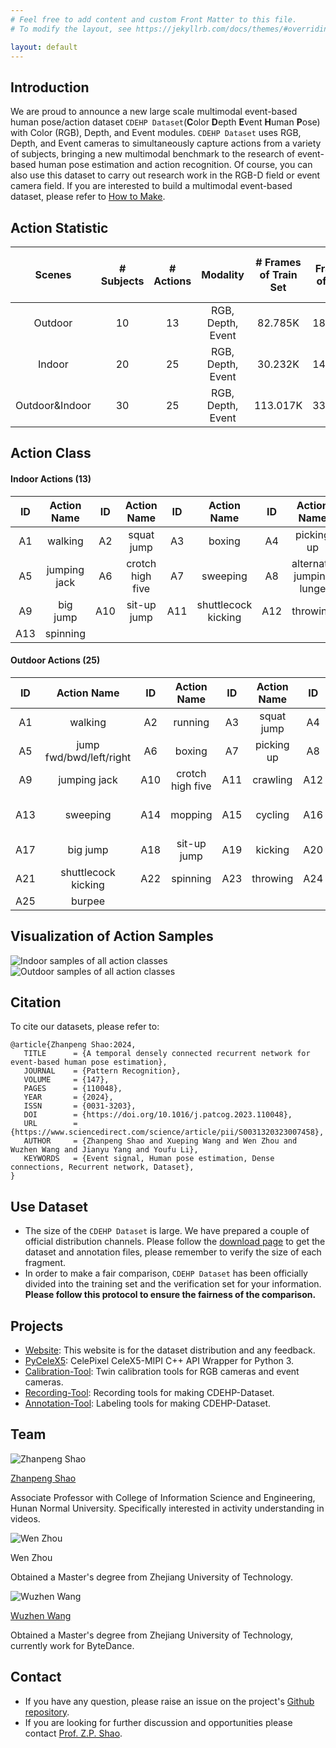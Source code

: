 ```yaml
---
# Feel free to add content and custom Front Matter to this file.
# To modify the layout, see https://jekyllrb.com/docs/themes/#overriding-theme-defaults

layout: default
---
```

## Introduction

We are proud to announce a new large scale multimodal event-based human pose/action dataset `CDEHP Dataset`(**C**olor **D**epth **E**vent **H**uman **P**ose) with Color (RGB), Depth, and Event modules. `CDEHP Dataset` uses RGB, Depth, and Event cameras to simultaneously capture actions from a variety of subjects, bringing a new multimodal benchmark to the research of event-based human pose estimation and action recognition. Of course, you can also use this dataset to carry out research work in the RGB-D field or event camera field. If you are interested to build a multimodal event-based dataset, please refer to [How to Make](/how-to-make).

## Action Statistic

|  Scenes   | # Subjects  |  # Actions |  Modality |  # Frames of Train Set   |  # Frames of Test Set | # Total Frames |
| :-------: | :----: | :---: | :------------------: | :---: |:---: |:---: |
|  Outdoor        |  10  |  13 |  RGB, Depth, Event |   82.785K   |  18.486K |101.271K|
|  Indoor         |  20  |  25 |  RGB, Depth, Event |   30.232K   |  14.643K |  44.875K|
|  Outdoor&Indoor |  30  |  25 |  RGB, Depth, Event |   113.017K   |  33.129K |  146.146K|

## Action Class

#### Indoor Actions (13)

|  ID   | Action Name  |  ID   |   Action Name    |  ID   |     Action Name     |  ID   |       Action Name       |
| :---: | :----------: | :---: | :--------------: | :---: | :-----------------: | :---: | :---------------------: |
|  A1   |   walking    |  A2   |  squat jump   |  A3   |       boxing        |  A4   |       picking up        |
|  A5   | jumping jack |  A6   | crotch high five |  A7   |      sweeping       |  A8   | alternate jumping lunge |
|  A9   |   big jump   |  A10  |   sit-up jump    |  A11  | shuttlecock kicking |  A12  |        throwing         |
|  A13  |   spinning   |       |                  |       |                     |       |                         |

#### Outdoor Actions (25)

|  ID   |   Action Name    |  ID   |  Action Name  |  ID   |       Action Name       |  ID   |       Action Name       |
| :---: | :--------------: | :---: | :-----------: | :---: | :---------------------: |:---: | :---------------------: |
|  A1  | walking           |  A2  |     running    |  A3  | squat jump         |  A4  |        frog jump |        
|  A5  | jump fwd/bwd/left/right  |  A6  |      boxing      |  A7  |  picking up   |  A8  |  cartwheel           |
|  A9  |      jumping jack  |  A10  | crotch high five |  A11  |   crawling    |  A12  |   rope skipping   |      
|  A13 |   sweeping         |  A14  |     mopping      |  A15  |    cycling    |  A16  | alternate jumping lunge | 
|  A17 |        big jump    |  A18  |   sit-up jump    |  A19  |    kicking    |  A20  |    jump shot        |  
|  A21 |   shuttlecock kicking   |  A22  |     spinning     |  A23  |   throwing    |  A24  |        long jump   |
|  A25 |        burpee          |      |             |       |            |       |                        |


## Visualization of Action Samples

![Indoor samples of all action classes](/assets/Indoor.png)
![Outdoor samples of all action classes](/assets/Outdoor.png)

## Citation

To cite our datasets, please refer to:

```text
@article{Zhanpeng Shao:2024,
   TITLE      = {A temporal densely connected recurrent network for event-based human pose estimation},
   JOURNAL    = {Pattern Recognition},
   VOLUME     = {147},
   PAGES      = {110048},
   YEAR       = {2024},
   ISSN       = {0031-3203},
   DOI        = {https://doi.org/10.1016/j.patcog.2023.110048},
   URL        = {https://www.sciencedirect.com/science/article/pii/S0031320323007458},
   AUTHOR     = {Zhanpeng Shao and Xueping Wang and Wen Zhou and Wuzhen Wang and Jianyu Yang and Youfu Li},
   KEYWORDS   = {Event signal, Human pose estimation, Dense connections, Recurrent network, Dataset},
}
```

## Use Dataset

* The size of the `CDEHP Dataset` is large. We have prepared a couple of official distribution channels. Please follow the [download page](/download) to get the dataset and annotation files, please remember to verify the size of each fragment.
* In order to make a fair comparison, `CDEHP Dataset` has been officially divided into the training set and the verification set for your information. **Please follow this protocol to ensure the fairness of the comparison.**


## Projects

* [Website](https://github.com/CDEHP-Dataset/cdehp-dataset.github.io): This website is for the dataset distribution and any feedback.
* [PyCeleX5](https://github.com/CDEHP-Dataset/PyCeleX5): CelePixel CeleX5-MIPI C++ API Wrapper for Python 3.
* [Calibration-Tool](https://github.com/CDEHP-Dataset/Calibration-Tool): Twin calibration tools for RGB cameras and event cameras.
* [Recording-Tool](https://github.com/CDEHP-Dataset/Calibration-Tool): Recording tools for making CDEHP-Dataset.
* [Annotation-Tool](https://github.com/CDEHP-Dataset/Annotation-Tool): Labeling tools for making CDEHP-Dataset.

## Team

<div class="row">
   <div class="cell">
      <img class="member_avatar" src="/assets/perry.jpg" alt="Zhanpeng Shao" />
      <p class="member_name"><a href="https://perryshao.github.io/">Zhanpeng Shao</a></p>
      <p>Associate Professor with College of Information Science and Engineering, Hunan Normal University. Specifically interested in activity understanding in videos.</p>
   </div>

   <div class="cell">
      <img class="member_avatar" src="/assets/xavier.jpg" alt="Wen Zhou" />
      <p class="member_name"><a herf="https://github.com/xavier-zw">Wen Zhou</a></p>
      <p>Obtained a Master's degree from Zhejiang University of Technology.</p>
   </div>

   <div class="cell">
      <img class="member_avatar" src="/assets/kuretru.jpg" alt="Wuzhen Wang" />
      <p class="member_name"><a href="https://github.com/kuretru">Wuzhen Wang</a></p>
      <p>Obtained a Master's degree from Zhejiang University of Technology, currently work for ByteDance.</p>
   </div>
</div>

## Contact

* If you have any question, please raise an issue on the project's [Github repository](https://github.com/CDEHP-Dataset/cdehp-dataset.github.io/issues).
* If you are looking for further discussion and opportunities please contact [Prof. Z.P. Shao](https://perryshao.github.io/).
